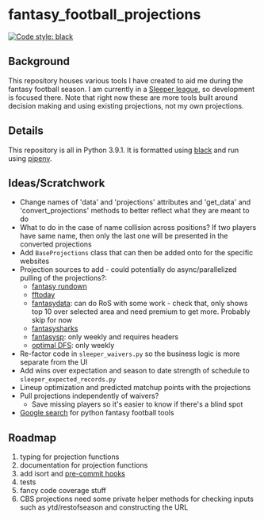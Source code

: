 # fantasy_football_projections
[![Code style: black](https://img.shields.io/badge/code%20style-black-000000.svg)](https://github.com/psf/black)

## Background
This repository houses various tools I have created to aid me during the fantasy football season. I am currently in a [Sleeper league](https://www.sleeper.app), so development is focused there. Note that right now these are more tools built around decision making and using existing projections, not my own projections.

## Details
This repository is all in Python 3.9.1. It is formatted using [black](https://github.com/psf/black) and run using [pipenv](https://github.com/pypa/pipenv).

## Ideas/Scratchwork
- Change names of 'data' and 'projections' attributes and 'get_data' and 'convert_projections' methods to better reflect what they are meant to do
- What to do in the case of name collision across positions? If two players have same name, then only the last one will be presented in the converted projections
- Add `BaseProjections` class that can then be added onto for the specific websites
- Projection sources to add - could potentially do async/parallelized pulling of the projections?:
	- [fantasy rundown](https://fantasyrundown.com/weekly-football-rankings/)
	- [fftoday](https://www.fftoday.com/rankings/playerwkproj.php?&PosID=20)
	- [fantasydata](https://fantasydata.com/nfl/fantasy-football-weekly-projections): can do RoS with some work - check that, only shows top 10 over selected area and need premium to get more. Probably skip for now
	- [fantasysharks](https://www.fantasysharks.com/apps/Projections/SeasonProjections.php?pos=RB)
	- [fantasysp](https://www.fantasysp.com/projections/football/weekly/RB): only weekly and requires headers
	- [optimal DFS](https://optimaldfs.app/nfl/weekly-projections/flex): only weekly
- Re-factor code in `sleeper_waivers.py` so the business logic is more separate from the UI
- Add wins over expectation and season to date strength of schedule to `sleeper_expected_records.py`
- Lineup optimization and predicted matchup points with the projections
- Pull projections independently of waivers?
	- Save missing players so it's easier to know if there's a blind spot
- [Google search](https://www.google.com/search?q=fantasy+football+python&rlz=1C5CHFA_enUS873&oq=fantasy+football+python&aqs=chrome..69i57.3426j0j1&sourceid=chrome&ie=UTF-8) for python fantasy football tools

## Roadmap
1. typing for projection functions
2. documentation for projection functions
3. add isort and [pre-commit hooks](https://pre-commit.com/)
4. tests
5. fancy code coverage stuff
6. CBS projections need some private helper methods for checking inputs such as ytd/restofseason and constructing the URL
